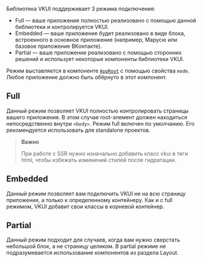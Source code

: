 Библиотека VKUI поддерживает 3 режима подключения:

- Full — ваше приложение полностью реализовано с помощью данной библиотеки и контролируется VKUI.
- Embedded — ваше приложение будет реализовано в виде блока, встроенного в основное приложение (например, Марусю или базовое приложение ВКонтакте).
- Partial — ваше приложение реализовано с помощью сторонних решений и использует некоторые компоненты библиотеки VKUI.

Режим выставляется в компоненте [`AppRoot`](https://vkcom.github.io/VKUI/#/AppRoot) с помощью свойства `mode`. Любое приложение должно быть обёрнуто в этот компонент.

## Full

Данный режим позволяет VKUI полностью контролировать страницы вашего приложения.
В этом случае root-элемент должен находиться непосредственно внутри `<body>`.
Режим full включен по умолчанию. Его рекомендуется использовать для standalone проектов.

> **Важно**
>
> При работе с SSR нужно изначально добавить класс vkui в теги html, чтобы избежать изменений стилей после гидратации.

## Embedded

Данный режим позволяет вам подключить VKUI не на всю страницу приложения, а только к определенному контейнеру.
Как и с full режимом, VKUI добавит свои классы в корневой контейнер.

## Partial

Данный режим подходит для случаев, когда вам нужно сверстать небольшой блок, а не страницу целиком. В partial режиме не
подразумевается использование компонентов из раздела Layout.
